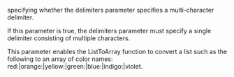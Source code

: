 specifying whether the delimiters parameter specifies a multi-character delimiter. 

If this parameter is true, the delimiters parameter must specify a single delimiter consisting of multiple characters. 

This parameter enables the ListToArray function to convert a list such as the following to an array of color names: red:|orange:|yellow:|green:|blue:|indigo:|violet.
